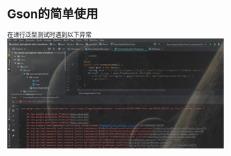 # Gson的简单使用
在进行泛型测试时遇到以下异常
![image](https://github.com/HuaDaCat/mytest-springboot-data-transform/blob/master/Gson%E6%B3%9B%E5%9E%8B%E6%B5%8B%E8%AF%95%E5%BC%82%E5%B8%B8.PNG)
